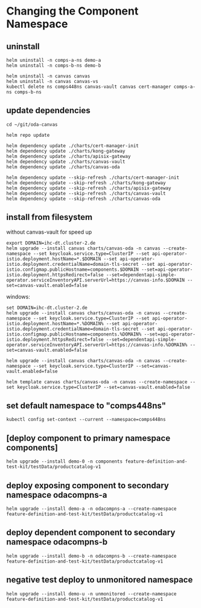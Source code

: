 # Changing the Component Namespace


## uninstall 

```
helm uninstall -n comps-a-ns demo-a
helm uninstall -n comps-b-ns demo-b

helm uninstall -n canvas canvas
helm uninstall -n canvas canvas-vs
kubectl delete ns comps448ns canvas-vault canvas cert-manager comps-a-ns comps-b-ns
```

## update dependencies

```
cd ~/git/oda-canvas

helm repo update

helm dependency update ./charts/cert-manager-init
helm dependency update ./charts/kong-gateway
helm dependency update ./charts/apisix-gateway
helm dependency update ./charts/canvas-vault
helm dependency update ./charts/canvas-oda

helm dependency update --skip-refresh ./charts/cert-manager-init
helm dependency update --skip-refresh ./charts/kong-gateway
helm dependency update --skip-refresh ./charts/apisix-gateway
helm dependency update --skip-refresh ./charts/canvas-vault
helm dependency update --skip-refresh ./charts/canvas-oda

```

## install from filesystem

without canvas-vault for speed up 

```
export DOMAIN=ihc-dt.cluster-2.de
helm upgrade --install canvas charts/canvas-oda -n canvas --create-namespace --set keycloak.service.type=ClusterIP --set api-operator-istio.deployment.hostName=*.$DOMAIN --set api-operator-istio.deployment.credentialName=domain-tls-secret --set api-operator-istio.configmap.publicHostname=components.$DOMAIN --set=api-operator-istio.deployment.httpsRedirect=false --set=dependentapi-simple-operator.serviceInventoryAPI.serverUrl=https://canvas-info.$DOMAIN --set=canvas-vault.enabled=false 
```


windows:

```
set DOMAIN=ihc-dt.cluster-2.de
helm upgrade --install canvas charts/canvas-oda -n canvas --create-namespace --set keycloak.service.type=ClusterIP --set api-operator-istio.deployment.hostName=*.%DOMAIN% --set api-operator-istio.deployment.credentialName=domain-tls-secret --set api-operator-istio.configmap.publicHostname=components.%DOMAIN% --set=api-operator-istio.deployment.httpsRedirect=false --set=dependentapi-simple-operator.serviceInventoryAPI.serverUrl=https://canvas-info.%DOMAIN% --set=canvas-vault.enabled=false 
```

```
helm upgrade --install canvas charts/canvas-oda -n canvas --create-namespace --set keycloak.service.type=ClusterIP --set=canvas-vault.enabled=false 
```

```
helm template canvas charts/canvas-oda -n canvas --create-namespace --set keycloak.service.type=ClusterIP --set=canvas-vault.enabled=false
```


## set default namespace to "comps448ns"

```
kubectl config set-context --current --namespace=comps448ns
```


## [deploy component to primary namespace components]

```
helm upgrade --install demo-0 -n components feature-definition-and-test-kit/testData/productcatalog-v1
```

## deploy exposing component to secondary namespace odacompns-a

```
helm upgrade --install demo-a -n odacompns-a --create-namespace feature-definition-and-test-kit/testData/productcatalog-v1
```

## deploy dependent component to secondary namespace odacompns-b

```
helm upgrade --install demo-b -n odacompns-b --create-namespace feature-definition-and-test-kit/testData/productcatalog-v1
```

## negative test deploy to unmonitored namespace 

```
helm upgrade --install demo-u -n unmonitored --create-namespace feature-definition-and-test-kit/testData/productcatalog-v1
```

